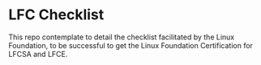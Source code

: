 # LFC Checklist
This repo contemplate to detail the checklist facilitated by the Linux Foundation, to be successful to get the  Linux Foundation Certification for LFCSA and LFCE.
